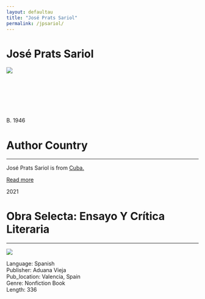 ```yaml
---
layout: defaultau
title: "José Prats Sariol"
permalink: /jpsariol/
---
```

<!-- partial:index.partial.html -->
<div class="content">
     <h1>José Prats Sariol</h1>
    <div class="quote">
        <div><img src="https://revistaelestornudo.com/wp-content/uploads/2021/03/foto-1-JPSariol.jpg" class="logo"></div>
    </div>
    <div class="timeline">
        <div style="padding-bottom:100px;"></div>
        <div class="block">
             <div class="date right"><p class="right">B. 1946</p></div>
            <div class="dot"></div>
            <div class="left first">
            <div class="author_country">
                <h1>Author Country</h1><hr>
          <div class="aclocation">  <p>José Prats Sariol is from <a href="{{ site.baseurl }}/14">Cuba.</a></p></div>
              <div class="acreadmore">  <a href="https://es.wikipedia.org/wiki/Jos%C3%A9_Prats_Sariol" target="_blank">Read more</a></div>
            </div>
            </div>
   <div class="block">
            <div class="date left"><p class="left">2021</p></div>
            <div class="dot"></div>
            <div class="right">
                <h1>Obra Selecta: Ensayo Y Crítica Literaria</h1><hr>
                <p><img src="https://imagessl0.casadellibro.com/a/l/t7/90/9788412129090.jpg"></p>
                <p>
                Language: Spanish<br/>
                Publisher: Aduana Vieja<br/>
                Pub_location: Valencia, Spain<br/>
                Genre: Nonfiction Book<br/>
                Length: 336<br/>                   </p>
            </div>
        </div>
